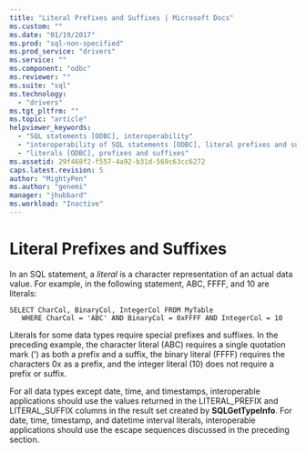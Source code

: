 ```yaml
---
title: "Literal Prefixes and Suffixes | Microsoft Docs"
ms.custom: ""
ms.date: "01/19/2017"
ms.prod: "sql-non-specified"
ms.prod_service: "drivers"
ms.service: ""
ms.component: "odbc"
ms.reviewer: ""
ms.suite: "sql"
ms.technology: 
  - "drivers"
ms.tgt_pltfrm: ""
ms.topic: "article"
helpviewer_keywords: 
  - "SQL statements [ODBC], interoperability"
  - "interoperability of SQL statements [ODBC], literal prefixes and suffixes"
  - "literals [ODBC], prefixes and suffixes"
ms.assetid: 29f468f2-f557-4a92-b31d-569c63cc6272
caps.latest.revision: 5
author: "MightyPen"
ms.author: "genemi"
manager: "jhubbard"
ms.workload: "Inactive"
---
```

# Literal Prefixes and Suffixes
In an SQL statement, a *literal* is a character representation of an actual data value. For example, in the following statement, ABC, FFFF, and 10 are literals:  
  
```  
SELECT CharCol, BinaryCol, IntegerCol FROM MyTable  
   WHERE CharCol = 'ABC' AND BinaryCol = 0xFFFF AND IntegerCol = 10  
```  
  
 Literals for some data types require special prefixes and suffixes. In the preceding example, the character literal (ABC) requires a single quotation mark (') as both a prefix and a suffix, the binary literal (FFFF) requires the characters 0x as a prefix, and the integer literal (10) does not require a prefix or suffix.  
  
 For all data types except date, time, and timestamps, interoperable applications should use the values returned in the LITERAL_PREFIX and LITERAL_SUFFIX columns in the result set created by **SQLGetTypeInfo**. For date, time, timestamp, and datetime interval literals, interoperable applications should use the escape sequences discussed in the preceding section.
